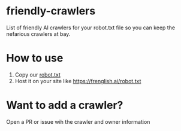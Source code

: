 # friendly-crawlers
List of friendly AI crawlers for your robot.txt file so you can keep the nefarious crawlers at bay.

# How to use 

1. Copy our [robot.txt](https://github.com/Frenglish/frendly-crawlers/blob/main/robot.txt)
2. Host it on your site like https://frenglish.ai/robot.txt

# Want to add a crawler?

Open a PR or issue wih the crawler and owner information
